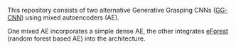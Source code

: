 This repository consists of two alternative Generative Grasping CNNs ([GG-CNN](https://github.com/dougsm/ggcnn)) using mixed autoencoders (AE). 

One mixed AE incorporates a simple dense AE, the other integrates [eForest](https://github.com/kingfengji/eForest) (random forest based AE) into the architecture. 
